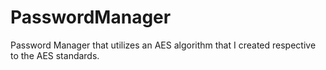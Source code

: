 # PasswordManager
 Password Manager that utilizes an AES algorithm that I created respective to the AES standards.

